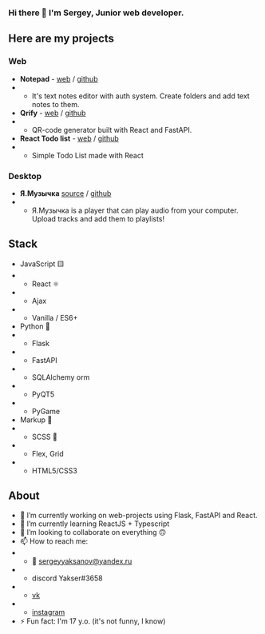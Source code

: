 ### Hi there 👋 I'm Sergey, Junior web developer.
## Here are my projects
### Web
* **Notepad** - [web](https://yakser-notepad.herokuapp.com) / [github](https://github.com/Yakser/Yakser-Notepad)
* * It's text notes editor with auth system. Create folders and add text notes to them.
* **Qrify** - [web](https://react-qrcode-generator.herokuapp.com) / [github](https://github.com/Yakser/QRCodeGenerator)
* * QR-code generator built with React and FastAPI.
* **React Todo list** - [web](https://yakser-todo.herokuapp.com/) / [github](https://github.com/Yakser/react-todo)
* * Simple Todo List made with React
### Desktop
* **Я.Музычка** [source](https://yadi.sk/d/eJMPP2OCAINtDA) / [github](https://github.com/Yakser/Ya.Musichka)
* * Я.Музычка is a player that can play audio from your computer. Upload tracks and add them to playlists!
## Stack
* JavaScript 🟨
* * React ⚛
* * Ajax
* * Vanilla / ES6+
* Python 🐍
* * Flask
* * FastAPI
* * SQLAlchemy orm
* * PyQT5 
* * PyGame
* Markup 🔡
* * SCSS 🎀
* * Flex, Grid
* * HTML5/CSS3

## About
- 🔭 I’m currently working on web-projects using Flask, FastAPI and React.
- 🌱 I’m currently learning ReactJS + Typescript
- 👯 I’m looking to collaborate on everything 🙃
- 📫 How to reach me:
- - 📧 sergeyyaksanov@yandex.ru
- - discord Yakser#3658
- - [vk](https://vk.com/yakser)
- - [instagram](https://www.instagram.com/y4kser/)
- ⚡ Fun fact: I'm 17 y.o. (it's not funny, I know)

